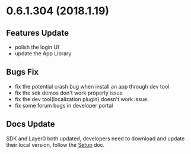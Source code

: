 # 0.6.1.304 (2018.1.19)

## Features Update
* polish the login UI
* update the App Library

## Bugs Fix
* fix the potential crash bug when install an app through dev tool
* fix the sdk demos don't work properly issue
* fix the dev tool(localization plugin) doesn't work issue.
* fix some forum bugs in developer portal

## Docs Update
SDK and Layer0 both updated, developers need to download and update their local version, follow the [Setup](../topics/sdk.md) doc.